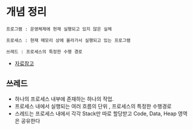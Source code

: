 # 개념 정리 
```
프로그램 : 운영체제에 현재 실행되고 있지 않은 실체 

프로세스 : 현재 메모리 상에 올라가서 실행되고 있는 프로그램 

쓰레드 : 프로세스의 특정한 수행 경로
```
- [자료참고](https://gmlwjd9405.github.io/2018/09/14/process-vs-thread.html) 

## 쓰레드
- 하나의 프로세스 내부에 존재하는 하나의 작업.
- 프로세스 내에서 실행되는 여러 흐름의 단위 , 프로세스의 특정한 수행경로
- 스레드는 프로세스 내에서 각각 Stack만 따로 할당받고 Code, Data, Heap 영역은 공유한다
